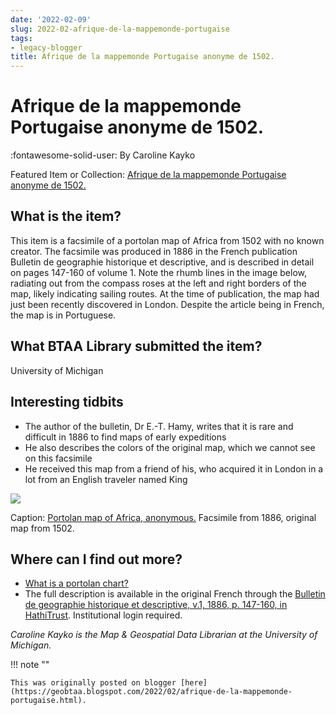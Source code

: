 ```yaml
---
date: '2022-02-09'
slug: 2022-02-afrique-de-la-mappemonde-portugaise
tags:
- legacy-blogger
title: Afrique de la mappemonde Portugaise anonyme de 1502.
---
```


# Afrique de la mappemonde Portugaise anonyme de 1502.

:fontawesome-solid-user: By Caroline Kayko 

Featured Item or Collection: [Afrique de la mappemonde Portugaise anonyme de 1502.](https://geo.btaa.org/catalog/845fa2d2-807d-4636-8a71-19a6cc690ea0)

## What is the item? 

This item is a facsimile of a portolan map of Africa from 1502 with no known creator. The facsimile was produced in 1886 in the French publication Bulletin de geographie historique et descriptive, and is described in detail on pages 147-160 of volume 1. <!-- more --> Note the rhumb lines in the image below, radiating out from the compass roses at the left and right borders of the map, likely indicating sailing routes. At the time of publication, the map had just been recently discovered in London. Despite the article being in French, the map is in Portuguese. 

## What BTAA Library submitted the item? 

University of Michigan 

## Interesting tidbits

* The author of the bulletin, Dr E.-T. Hamy, writes that it is rare and difficult in 1886 to find maps of early expeditions
* He also describes the colors of the original map, which we cannot see on this facsimile
* He received this map from a friend of his, who acquired it in London in a lot from an English traveler named King 

![](https://lh5.googleusercontent.com/MC28uVd3LjRIJWR8lf-4rAQKVfsxZL7yb38abnF7ngprRqAKp8tQtD-R-oCivuEnFrxigK-qUL28S6JQy5Qu3vulqZOMvRmgM7bzFb_mwNOpll3iZQ67H8M3dHJWqZO3kVu471xM) 

Caption: [Portolan map of Africa, anonymous.](https://quod.lib.umich.edu/c/clark1ic/x-003281819/39015091193402) Facsimile from 1886, original map from 1502. 

## Where can I find out more?

* [What is a portolan chart?](http://gallery.lib.umn.edu/exhibits/show/portolan-charts/introduction-to-portolan-chart/what-is-a-portolan-chart-)
* The full description is available in the original French through the [Bulletin de geographie historique et descriptive, v.1, 1886, p. 147-160, in HathiTrust](https://babel.hathitrust.org/cgi/pt?id=uc1.$b551507&view=1up&seq=182). Institutional login required. 

*Caroline Kayko is the Map & Geospatial Data Librarian at the University of Michigan.*

!!! note ""

	This was originally posted on blogger [here](https://geobtaa.blogspot.com/2022/02/afrique-de-la-mappemonde-portugaise.html).

